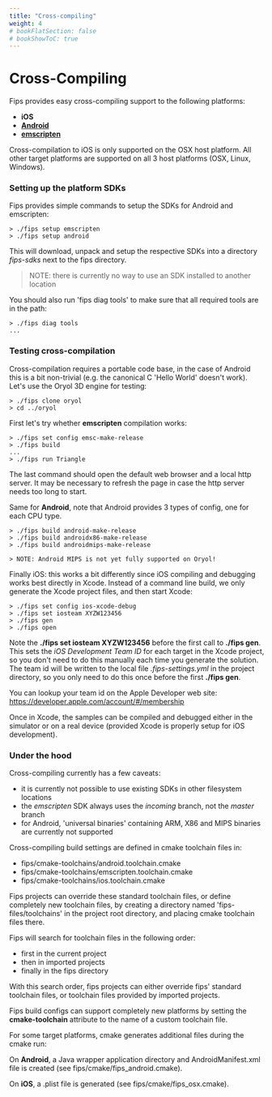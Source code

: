 ```yaml
---
title: "Cross-compiling"
weight: 4
# bookFlatSection: false
# bookShowToC: true
---
```

# Cross-Compiling

Fips provides easy cross-compiling support to the following platforms:

- **iOS**
- [**Android**](https://developer.android.com/tools/sdk/ndk/index.html)
- [**emscripten**](http://kripken.github.io/emscripten-site/index.html)

Cross-compilation to iOS is only supported on the OSX host platform. All
other target platforms are supported on all 3 host platforms (OSX, Linux, Windows).

### Setting up the platform SDKs

Fips provides simple commands to setup the SDKs for Android and emscripten:

```
> ./fips setup emscripten
> ./fips setup android
```

This will download, unpack and setup the respective SDKs into a directory
_fips-sdks_ next to the fips directory.

> NOTE: there is currently no way to use an SDK installed to another location

You should also run 'fips diag tools' to make sure that all required
tools are in the path:

```
> ./fips diag tools
...
```

### Testing cross-compilation

Cross-compilation requires a portable code base, in the case of Android this 
is a bit non-trivial (e.g. the canonical C 'Hello World' doesn't
work). Let's use the Oryol 3D engine for testing:

```
> ./fips clone oryol
> cd ../oryol
```

First let's try whether **emscripten** compilation works:

```
> ./fips set config emsc-make-release
> ./fips build
...
> ./fips run Triangle
```

The last command should open the default web browser and a local http server.
It may be necessary to refresh the page in case the http server needs too long
to start.

Same for **Android**, note that Android provides 3 types of config, one for each
CPU type.

```
> ./fips build android-make-release
> ./fips build androidx86-make-release
> ./fips build androidmips-make-release

> NOTE: Android MIPS is not yet fully supported on Oryol!
```

Finally iOS: this works a bit differently since iOS compiling and debugging
works best directly in Xcode. Instead of a command line build, we only 
generate the Xcode project files, and then start Xcode:

```
> ./fips set config ios-xcode-debug
> ./fips set iosteam XYZW123456
> ./fips gen
> ./fips open
```

Note the **./fips set iosteam XYZW123456** before the first call to **./fips gen**.
This sets the _iOS Development Team ID_ for each target in the Xcode project,
so you don't need to do this manually each time you generate the solution.
The team id will be written to the local file _.fips-settings.yml_ in the project
directory, so you only need to do this once before the first **./fips gen**.

You can lookup your team id on the Apple Developer web site:
https://developer.apple.com/account/#/membership

Once in Xcode, the samples can be compiled and debugged either in the simulator
or on a real device (provided Xcode is properly setup for iOS development).

### Under the hood

Cross-compiling currently has a few caveats:

* it is currently not possible to use existing SDKs in other filesystem locations
* the _emscripten_ SDK always uses the _incoming_ branch, not the _master_ branch
* for Android, 'universal binaries' containing ARM, X86 and MIPS binaries are 
  currently not supported

Cross-compiling build settings are defined in cmake toolchain files in:

* fips/cmake-toolchains/android.toolchain.cmake
* fips/cmake-toolchains/emscripten.toolchain.cmake
* fips/cmake-toolchains/ios.toolchain.cmake

Fips projects can override these standard toolchain files, or define
completely new toolchain files, by creating
a directory named 'fips-files/toolchains' in the project root directory, and
placing cmake toolchain files there.

Fips will search for toolchain files in the following order:

* first in the current project
* then in imported projects
* finally in the fips directory

With this search order, fips projects can either override fips' standard
toolchain files, or toolchain files provided by imported projects.

Fips build configs can support completely new platforms by setting the
**cmake-toolchain** attribute to the name of a custom toolchain file.

For some target platforms, cmake generates additional files during the cmake run:

On **Android**, a Java wrapper application directory and AndroidManifest.xml 
file is created (see fips/cmake/fips_android.cmake).

On **iOS**, a .plist file is generated (see fips/cmake/fips_osx.cmake).


